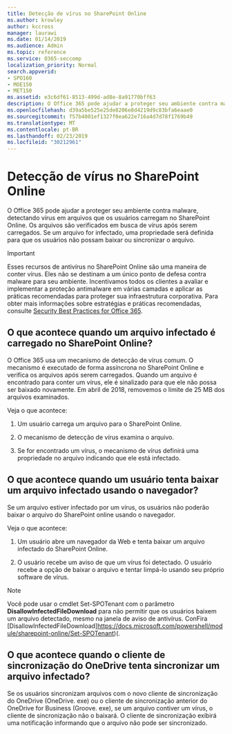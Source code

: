 ```yaml
---
title: Detecção de vírus no SharePoint Online
ms.author: krowley
author: kccross
manager: laurawi
ms.date: 01/14/2019
ms.audience: Admin
ms.topic: reference
ms.service: O365-seccomp
localization_priority: Normal
search.appverid:
- SPO160
- MOE150
- MET150
ms.assetid: e3c6df61-8513-499d-ad8e-8a91770bff63
description: O Office 365 pode ajudar a proteger seu ambiente contra malware, detectando vírus em arquivos que os usuários carregam no SharePoint Online. Os arquivos são verificados em busca de vírus após serem carregados. Se um arquivo for infectado, uma propriedade será definida para que os usuários não possam baixar ou sincronizar o arquivo.
ms.openlocfilehash: d39a5be525e25de8206e8d4219d9c83bfa6eaae0
ms.sourcegitcommit: f57b4001ef1327f0ea622e716a4d7d78f1769b49
ms.translationtype: MT
ms.contentlocale: pt-BR
ms.lasthandoff: 02/23/2019
ms.locfileid: "30212961"
---
```

# <a name="virus-detection-in-sharepoint-online"></a>Detecção de vírus no SharePoint Online

O Office 365 pode ajudar a proteger seu ambiente contra malware, detectando vírus em arquivos que os usuários carregam no SharePoint Online. Os arquivos são verificados em busca de vírus após serem carregados. Se um arquivo for infectado, uma propriedade será definida para que os usuários não possam baixar ou sincronizar o arquivo.
  
> [!IMPORTANT]
> Esses recursos de antivírus no SharePoint Online são uma maneira de conter vírus. Eles não se destinam a um único ponto de defesa contra malware para seu ambiente. Incentivamos todos os clientes a avaliar e implementar a proteção antimalware em várias camadas e aplicar as práticas recomendadas para proteger sua infraestrutura corporativa. Para obter mais informações sobre estratégias e práticas recomendadas, consulte [Security Best Practices for Office 365](security-best-practices.md). 
  
## <a name="what-happens-when-an-infected-file-is-uploaded-to-sharepoint-online"></a>O que acontece quando um arquivo infectado é carregado no SharePoint Online?

O Office 365 usa um mecanismo de detecção de vírus comum. O mecanismo é executado de forma assíncrona no SharePoint Online e verifica os arquivos após serem carregados. Quando um arquivo é encontrado para conter um vírus, ele é sinalizado para que ele não possa ser baixado novamente. Em abril de 2018, removemos o limite de 25 MB dos arquivos examinados.
  
Veja o que acontece:
  
1. Um usuário carrega um arquivo para o SharePoint Online.
    
2. O mecanismo de detecção de vírus examina o arquivo.
    
3. Se for encontrado um vírus, o mecanismo de vírus definirá uma propriedade no arquivo indicando que ele está infectado.
    
## <a name="what-happens-when-a-user-tries-to-download-an-infected-file-by-using-the-browser"></a>O que acontece quando um usuário tenta baixar um arquivo infectado usando o navegador?

Se um arquivo estiver infectado por um vírus, os usuários não poderão baixar o arquivo do SharePoint online usando o navegador.
  
Veja o que acontece:
  
1. Um usuário abre um navegador da Web e tenta baixar um arquivo infectado do SharePoint Online.
    
2. O usuário recebe um aviso de que um vírus foi detectado. O usuário recebe a opção de baixar o arquivo e tentar limpá-lo usando seu próprio software de vírus.

> [!NOTE]
> Você pode usar o cmdlet Set-SPOTenant com o parâmetro **DisallowInfectedFileDownload** para não permitir que os usuários baixem um arquivo detectado, mesmo na janela de aviso de antivírus. ConFira [DisallowInfectedFileDownload]https://docs.microsoft.com/powershell/module/sharepoint-online/Set-SPOTenant)(.
    
## <a name="what-happens-when-the-onedrive-sync-client-tries-to-sync-an-infected-file"></a>O que acontece quando o cliente de sincronização do OneDrive tenta sincronizar um arquivo infectado?

Se os usuários sincronizam arquivos com o novo cliente de sincronização do OneDrive (OneDrive. exe) ou o cliente de sincronização anterior do OneDrive for Business (Groove. exe), se um arquivo contiver um vírus, o cliente de sincronização não o baixará. O cliente de sincronização exibirá uma notificação informando que o arquivo não pode ser sincronizado.
  

